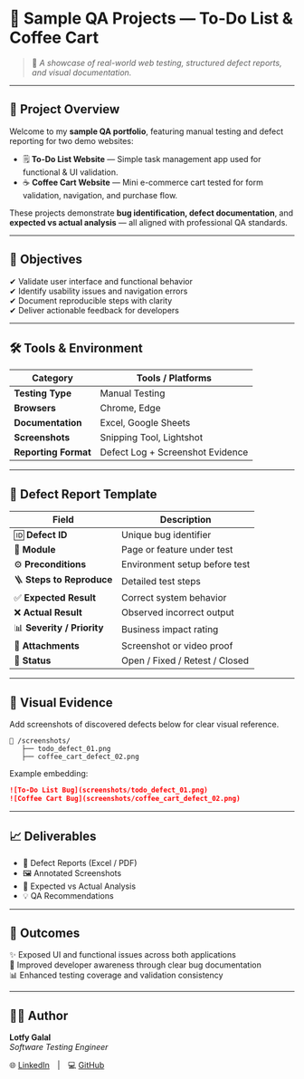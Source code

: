 # 🌟 Sample QA Projects — To-Do List & Coffee Cart

> 🎯 *A showcase of real-world web testing, structured defect reports, and visual documentation.*

---

## 🧩 Project Overview

Welcome to my **sample QA portfolio**, featuring manual testing and defect reporting for two demo websites:

- 🗒 **To-Do List Website** — Simple task management app used for functional & UI validation.  
- ☕ **Coffee Cart Website** — Mini e-commerce cart tested for form validation, navigation, and purchase flow.

These projects demonstrate **bug identification, defect documentation**, and **expected vs actual analysis** — all aligned with professional QA standards.

---

## 🧠 Objectives

✔ Validate user interface and functional behavior  
✔ Identify usability issues and navigation errors  
✔ Document reproducible steps with clarity  
✔ Deliver actionable feedback for developers

---

## 🛠️ Tools & Environment

| Category | Tools / Platforms |
|-----------|------------------|
| **Testing Type** | Manual Testing |
| **Browsers** | Chrome, Edge |
| **Documentation** | Excel, Google Sheets |
| **Screenshots** | Snipping Tool, Lightshot |
| **Reporting Format** | Defect Log + Screenshot Evidence |

---

## 🧾 Defect Report Template

| Field | Description |
|--------|-------------|
| 🆔 **Defect ID** | Unique bug identifier |
| 🧭 **Module** | Page or feature under test |
| ⚙️ **Preconditions** | Environment setup before test |
| 🪜 **Steps to Reproduce** | Detailed test steps |
| ✅ **Expected Result** | Correct system behavior |
| ❌ **Actual Result** | Observed incorrect output |
| 📊 **Severity / Priority** | Business impact rating |
| 📎 **Attachments** | Screenshot or video proof |
| 🔁 **Status** | Open / Fixed / Retest / Closed |

---

## 📸 Visual Evidence

Add screenshots of discovered defects below for clear visual reference.

```
📂 /screenshots/
   ├── todo_defect_01.png
   ├── coffee_cart_defect_02.png
```

Example embedding:
```markdown
![To-Do List Bug](screenshots/todo_defect_01.png)
![Coffee Cart Bug](screenshots/coffee_cart_defect_02.png)
```

---

## 📈 Deliverables

- 🧾 Defect Reports (Excel / PDF)  
- 🖼 Annotated Screenshots  
- 🧩 Expected vs Actual Analysis  
- 💡 QA Recommendations

---

## 🏁 Outcomes

✨ Exposed UI and functional issues across both applications  
🧠 Improved developer awareness through clear bug documentation  
📊 Enhanced testing coverage and validation consistency

---

## 👨‍💻 Author

**Lotfy Galal**  
*Software Testing Engineer*  

🌐 [LinkedIn](http://www.linkedin.com/in/lotfy-gal-b8136015a) | 💻 [GitHub](https://github.com/lotfygalal)
